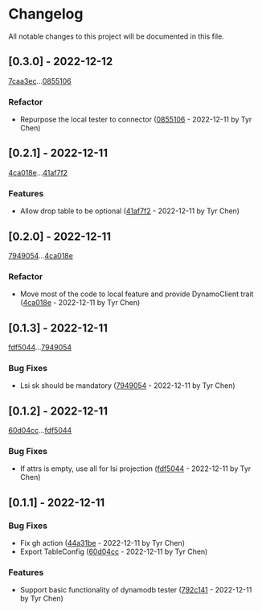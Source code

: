 # Changelog

All notable changes to this project will be documented in this file.

## [0.3.0] - 2022-12-12

[7caa3ec](7caa3ecb80942c68e4e98620ea208ce5a2489190)...[0855106](0855106aafc0ba8fe025dbdb726cbdd5cd7b47b9)

### Refactor

- Repurpose the local tester to connector ([0855106](0855106aafc0ba8fe025dbdb726cbdd5cd7b47b9) - 2022-12-11 by Tyr Chen)

## [0.2.1] - 2022-12-11

[4ca018e](4ca018ea460b5e803c2ce8eb70fec2903abd5227)...[41af7f2](41af7f23951fd1a335523961805b301f76447f25)

### Features

- Allow drop table to be optional ([41af7f2](41af7f23951fd1a335523961805b301f76447f25) - 2022-12-11 by Tyr Chen)

## [0.2.0] - 2022-12-11

[7949054](7949054a9b7f57f12489565d6185a4001f862b1e)...[4ca018e](4ca018ea460b5e803c2ce8eb70fec2903abd5227)

### Refactor

- Move most of the code to local feature and provide DynamoClient trait ([4ca018e](4ca018ea460b5e803c2ce8eb70fec2903abd5227) - 2022-12-11 by Tyr Chen)

## [0.1.3] - 2022-12-11

[fdf5044](fdf5044a3d0812fc4eb4290b90f084173ab179cb)...[7949054](7949054a9b7f57f12489565d6185a4001f862b1e)

### Bug Fixes

- Lsi sk should be mandatory ([7949054](7949054a9b7f57f12489565d6185a4001f862b1e) - 2022-12-11 by Tyr Chen)

## [0.1.2] - 2022-12-11

[60d04cc](60d04cca0eee440f3b90e76b9dca1a2ab5c52fc5)...[fdf5044](fdf5044a3d0812fc4eb4290b90f084173ab179cb)

### Bug Fixes

- If attrs is empty, use all for lsi projection ([fdf5044](fdf5044a3d0812fc4eb4290b90f084173ab179cb) - 2022-12-11 by Tyr Chen)

## [0.1.1] - 2022-12-11

### Bug Fixes

- Fix gh action ([44a31be](44a31be6824a5b0e4ed430625f489caa2363c804) - 2022-12-11 by Tyr Chen)
- Export TableConfig ([60d04cc](60d04cca0eee440f3b90e76b9dca1a2ab5c52fc5) - 2022-12-11 by Tyr Chen)

### Features

- Support basic functionality of dynamodb tester ([792c141](792c141c4555b53e47ef58786ee5b98557cfe92a) - 2022-12-11 by Tyr Chen)

<!-- generated by git-cliff -->
